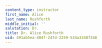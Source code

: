 ```yaml
---
content_type: instructor
first_name: Alice
last_name: Rushforth
middle_initial: ''
salutation: Dr.
title: Dr. Alice Rushforth
uid: 491ab5ea-404f-247d-2259-534a3248f348
---
```

